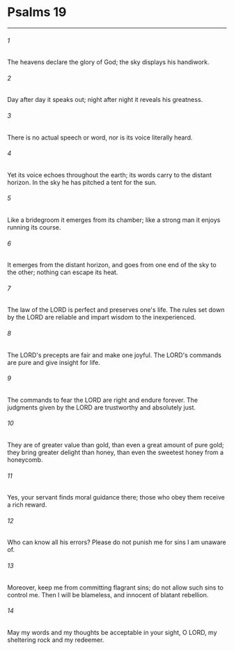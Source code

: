 # Psalms 19
***



###### 1 
The heavens declare the glory of God; the sky displays his handiwork. 

###### 2 
Day after day it speaks out; night after night it reveals his greatness. 

###### 3 
There is no actual speech or word, nor is its voice literally heard. 

###### 4 
Yet its voice echoes throughout the earth; its words carry to the distant horizon. In the sky he has pitched a tent for the sun. 

###### 5 
Like a bridegroom it emerges from its chamber; like a strong man it enjoys running its course. 

###### 6 
It emerges from the distant horizon, and goes from one end of the sky to the other; nothing can escape its heat. 

###### 7 
The law of the LORD is perfect and preserves one's life. The rules set down by the LORD are reliable and impart wisdom to the inexperienced. 

###### 8 
The LORD's precepts are fair and make one joyful. The LORD's commands are pure and give insight for life. 

###### 9 
The commands to fear the LORD are right and endure forever. The judgments given by the LORD are trustworthy and absolutely just. 

###### 10 
They are of greater value than gold, than even a great amount of pure gold; they bring greater delight than honey, than even the sweetest honey from a honeycomb. 

###### 11 
Yes, your servant finds moral guidance there; those who obey them receive a rich reward. 

###### 12 
Who can know all his errors? Please do not punish me for sins I am unaware of. 

###### 13 
Moreover, keep me from committing flagrant sins; do not allow such sins to control me. Then I will be blameless, and innocent of blatant rebellion. 

###### 14 
May my words and my thoughts be acceptable in your sight, O LORD, my sheltering rock and my redeemer.
